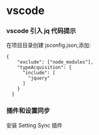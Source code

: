 # vscode

### vscode 引入 jq 代码提示

在项目目录创建 jsconfig.json,添加:

```
{
    "exclude": ["node_modules"],
    "typeAcquisition": {
      "include": [
        "jquery"
      ]
    }
  }
```

### 插件和设置同步

安装 Setting Sync 插件

